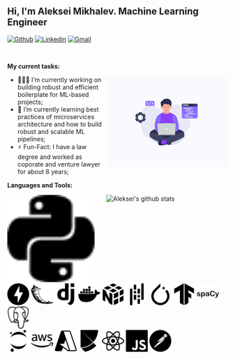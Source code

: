 <!-- Your title -->
## Hi, I'm Aleksei Mikhalev. Machine Learning Engineer

<!-- Your badges
You can use the website to generate badges: https://shields.io/
-->

[![Github](https://img.shields.io/badge/-Github-000?style=flat&logo=Github&logoColor=white)](https://github.com/AlekseiMikhalev)
[![Linkedin](https://img.shields.io/badge/-LinkedIn-blue?style=flat&logo=Linkedin&logoColor=white)](https://www.linkedin.com/in/aleksmihalev/)
[![Gmail](https://img.shields.io/badge/-Gmail-c14438?style=flat&logo=Gmail&logoColor=white)](mailto:mikhalev.aleksei1@gmail.com)


&nbsp;

<!-- Talking about you -->
**My current tasks:**

<!-- Any image aligned to the right. Beware the width -->
<img width="55%" align="right" alt="Github" src="https://raw.githubusercontent.com/AlekseiMikhalev/AlekseiMikhalev/main/logo.webp" />

- 👨🏽‍💻 I’m currently working on building robust and efficient boilerplate for ML-based projects;
- 🌱 I’m currently learning best practices of microservices architecture and how to build robust and scalable ML pipelines; 
- ⚡️ Fun-Fact: I have a law degree and worked as coporate and venture lawyer for about 8 years;

**Languages and Tools:** 

<!-- Your github readme stats
You can use this api: https://github.com/anuraghazra/github-readme-stats
-->
<p>
  <a href="https://github.com/AlekseiMikhalev">
    <img width="55%" align="right" alt="Aleksei's github stats" src="https://github-readme-stats.vercel.app/api?username=AlekseiMikhalev&show_icons=true&hide_border=true&include_all_commits=true&count_private=true&hide_title=true" />
  </a>

  <!-- Your languages and tools. Be careful with the alignment. 
  You can use this sites to get logos: https://www.vectorlogo.zone or https://simpleicons.org/
  -->
  <code><img width="200px" src="https://github.com/AlekseiMikhalev/AlekseiMikhalev/blob/main/sources/python.svg"></code>
  <code><img width="10%" src="https://github.com/AlekseiMikhalev/AlekseiMikhalev/blob/main/sources/fastapi.svg"></code>
  <code><img width="10%" src="https://github.com/AlekseiMikhalev/AlekseiMikhalev/blob/main/sources/flask.svg"></code>
  <code><img width="10%" src="https://github.com/AlekseiMikhalev/AlekseiMikhalev/blob/main/sources/django.svg"></code>
  <code><img width="10%" src="https://github.com/AlekseiMikhalev/AlekseiMikhalev/blob/main/sources/docker.svg"></code>
  <code><img width="10%" src="https://github.com/AlekseiMikhalev/AlekseiMikhalev/blob/main/sources/numpy.svg"></code>
  <code><img width="10%" src="https://github.com/AlekseiMikhalev/AlekseiMikhalev/blob/main/sources/pandas.svg"></code>
  <code><img width="10%" src="https://github.com/AlekseiMikhalev/AlekseiMikhalev/blob/main/sources/pytorch.svg"></code>
  <code><img width="10%" src="https://github.com/AlekseiMikhalev/AlekseiMikhalev/blob/main/sources/tensorflow.svg"></code>
  <code><img width="10%" src="https://github.com/AlekseiMikhalev/AlekseiMikhalev/blob/main/sources/spacy.svg"></code>
  <code><img width="10%" src="https://github.com/AlekseiMikhalev/AlekseiMikhalev/blob/main/sources/postgresql.svg"></code>
  <br />
  <code><img width="10%" src="https://github.com/AlekseiMikhalev/AlekseiMikhalev/blob/main/sources/jupyter.svg"></code>
  <code><img width="10%" src="https://github.com/AlekseiMikhalev/AlekseiMikhalev/blob/main/sources/amazonaws.svg"></code>
  <code><img width="10%" src="https://github.com/AlekseiMikhalev/AlekseiMikhalev/blob/main/sources/microsoftazure.svg"></code>
  <code><img width="10%" src="https://github.com/AlekseiMikhalev/AlekseiMikhalev/blob/main/sources/poetry.svg"></code>
  <code><img width="10%" src="https://github.com/AlekseiMikhalev/AlekseiMikhalev/blob/main/sources/react.svg"></code>
  <code><img width="10%" src="https://github.com/AlekseiMikhalev/AlekseiMikhalev/blob/main/sources/javascript.svg"></code>
  <code><img width="10%" src="https://github.com/AlekseiMikhalev/AlekseiMikhalev/blob/main/sources/postman.svg"></code>
</p>
